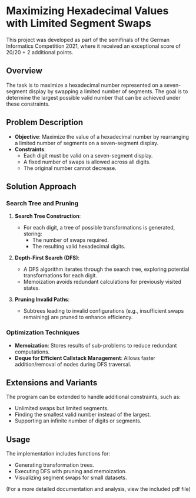 # Maximizing Hexadecimal Values with Limited Segment Swaps

This project was developed as part of the semifinals of the German Informatics Competition 2021, where it received an exceptional score of 20/20 + 2 additional points.

## Overview

The task is to maximize a hexadecimal number represented on a seven-segment display by swapping a limited number of segments. The goal is to determine the largest possible valid number that can be achieved under these constraints.

## Problem Description

- **Objective**: Maximize the value of a hexadecimal number by rearranging a limited number of segments on a seven-segment display.
- **Constraints**: 
  - Each digit must be valid on a seven-segment display.
  - A fixed number of swaps is allowed across all digits.
  - The original number cannot decrease.

## Solution Approach

### Search Tree and Pruning
1. **Search Tree Construction**:
   - For each digit, a tree of possible transformations is generated, storing:
     - The number of swaps required.
     - The resulting valid hexadecimal digits.

2. **Depth-First Search (DFS)**:
   - A DFS algorithm iterates through the search tree, exploring potential transformations for each digit.
   - Memoization avoids redundant calculations for previously visited states.

3. **Pruning Invalid Paths**:
   - Subtrees leading to invalid configurations (e.g., insufficient swaps remaining) are pruned to enhance efficiency.

### Optimization Techniques
- **Memoization**: Stores results of sub-problems to reduce redundant computations.
- **Deque for Efficient Callstack Management**: Allows faster addition/removal of nodes during DFS traversal.

## Extensions and Variants
The program can be extended to handle additional constraints, such as:
- Unlimited swaps but limited segments.
- Finding the smallest valid number instead of the largest.
- Supporting an infinite number of digits or segments.

## Usage
The implementation includes functions for:
- Generating transformation trees.
- Executing DFS with pruning and memoization.
- Visualizing segment swaps for small datasets.

(For a more detailed documentation and analysis, view the included pdf file)
